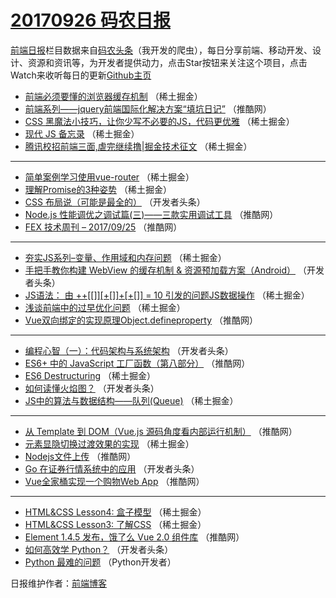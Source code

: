 # [20170926 码农日报](http://hao.caibaojian.com/date/2017/09/26)

[前端日报](http://caibaojian.com/c/news)栏目数据来自[码农头条](http://hao.caibaojian.com/)（我开发的爬虫），每日分享前端、移动开发、设计、资源和资讯等，为开发者提供动力，点击Star按钮来关注这个项目，点击Watch来收听每日的更新[Github主页](https://github.com/kujian/frontendDaily)
* [前端必须要懂的浏览器缓存机制](http://hao.caibaojian.com/52409.html) （稀土掘金）
* [前端系列——jquery前端国际化解决方案“填坑日记”](http://hao.caibaojian.com/52376.html) （推酷网）
* [CSS 黑魔法小技巧，让你少写不必要的JS，代码更优雅](http://hao.caibaojian.com/52402.html) （稀土掘金）
* [现代 JS 备忘录](http://hao.caibaojian.com/52400.html) （稀土掘金）
* [腾讯校招前端三面,虐完继续撸|掘金技术征文](http://hao.caibaojian.com/52407.html) （稀土掘金）

***
* [简单案例学习使用vue-router](http://hao.caibaojian.com/52408.html) （稀土掘金）
* [理解Promise的3种姿势](http://hao.caibaojian.com/52401.html) （稀土掘金）
* [CSS 布局说（可能是最全的）](http://hao.caibaojian.com/52432.html) （开发者头条）
* [Node.js 性能调优之调试篇(三)——三款实用调试工具](http://hao.caibaojian.com/52374.html) （推酷网）
* [FEX 技术周刊 &#8211; 2017/09/25](http://hao.caibaojian.com/52377.html) （推酷网）

***
* [夯实JS系列&#8211;变量、作用域和内存问题](http://hao.caibaojian.com/52405.html) （稀土掘金）
* [手把手教你构建 WebView 的缓存机制 &amp; 资源预加载方案（Android）](http://hao.caibaojian.com/52438.html) （开发者头条）
* [JS语法： 由 ++[[]][+[]]+[+[]] = 10 引发的问题JS数据操作](http://hao.caibaojian.com/52398.html) （稀土掘金）
* [浅谈前端中的过早优化问题](http://hao.caibaojian.com/52399.html) （稀土掘金）
* [Vue双向绑定的实现原理Object.defineproperty](http://hao.caibaojian.com/52366.html) （推酷网）

***
* [编程心智（一）：代码架构与系统架构](http://hao.caibaojian.com/52431.html) （开发者头条）
* [ES6+ 中的 JavaScript 工厂函数（第八部分）](http://hao.caibaojian.com/52369.html) （推酷网）
* [ES6 Destructuring](http://hao.caibaojian.com/52403.html) （稀土掘金）
* [如何读懂火焰图？](http://hao.caibaojian.com/52435.html) （开发者头条）
* [JS中的算法与数据结构——队列(Queue)](http://hao.caibaojian.com/52395.html) （稀土掘金）

***
* [从 Template 到 DOM（Vue.js 源码角度看内部运行机制）](http://hao.caibaojian.com/52373.html) （推酷网）
* [元素显隐切换过渡效果的实现](http://hao.caibaojian.com/52397.html) （稀土掘金）
* [Nodejs文件上传](http://hao.caibaojian.com/52367.html) （推酷网）
* [Go 在证券行情系统中的应用](http://hao.caibaojian.com/52430.html) （开发者头条）
* [Vue全家桶实现一个购物Web App](http://hao.caibaojian.com/52368.html) （推酷网）

***
* [HTML&amp;CSS Lesson4: 盒子模型](http://hao.caibaojian.com/52391.html) （稀土掘金）
* [HTML&amp;CSS Lesson3: 了解CSS](http://hao.caibaojian.com/52392.html) （稀土掘金）
* [Element 1.4.5 发布，饿了么 Vue 2.0 组件库](http://hao.caibaojian.com/52370.html) （推酷网）
* [如何高效学 Python？](http://hao.caibaojian.com/52433.html) （开发者头条）
* [Python 最难的问题](http://hao.caibaojian.com/52467.html) （Python开发者）

日报维护作者：[前端博客](http://caibaojian.com/) 